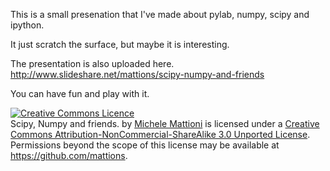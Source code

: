 This is a small presenation that I've made about pylab, numpy, scipy and ipython.

It just scratch the surface, but maybe it is interesting.

The presentation is also uploaded here.
http://www.slideshare.net/mattions/scipy-numpy-and-friends

You can have fun and play with it.

<a rel="license" href="http://creativecommons.org/licenses/by-nc-sa/3.0/"><img alt="Creative Commons Licence" style="border-width:0" src="http://i.creativecommons.org/l/by-nc-sa/3.0/88x31.png" /></a><br /><span xmlns:dct="http://purl.org/dc/terms/" property="dct:title">Scipy, Numpy and friends.</span> by <a xmlns:cc="http://creativecommons.org/ns#" href="http://www.slideshare.net/mattions/scipy-numpy-and-friends" property="cc:attributionName" rel="cc:attributionURL">Michele Mattioni</a> is licensed under a <a rel="license" href="http://creativecommons.org/licenses/by-nc-sa/3.0/">Creative Commons Attribution-NonCommercial-ShareAlike 3.0 Unported License</a>.<br />Permissions beyond the scope of this license may be available at <a xmlns:cc="http://creativecommons.org/ns#" href="https://github.com/mattions" rel="cc:morePermissions">https://github.com/mattions</a>.
